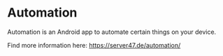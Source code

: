 # Automation
Automation is an Android app to automate certain things on your device.

Find more information here: https://server47.de/automation/